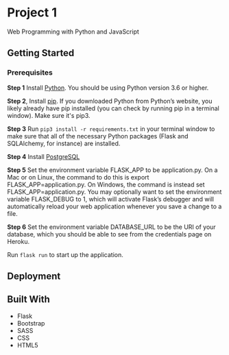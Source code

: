 # Project 1

Web Programming with Python and JavaScript

## Getting Started

### Prerequisites

**Step 1** Install [Python](https://www.python.org/downloads/). You should be using Python version 3.6 or higher.

**Step 2**, Install [pip](https://pip.pypa.io/en/stable/installing/). If you downloaded Python from Python’s website, you likely already have pip installed (you can check by running pip in a terminal window). Make sure it's pip3.

**Step 3** Run `pip3 install -r requirements.txt` in your terminal window to make sure that all of the necessary Python packages (Flask and SQLAlchemy, for instance) are installed.

**Step 4** Install [PostgreSQL](https://www.postgresql.org/download/)

**Step 5** Set the environment variable FLASK_APP to be application.py. On a Mac or on Linux, the command to do this is export FLASK_APP=application.py. On Windows, the command is instead set FLASK_APP=application.py. You may optionally want to set the environment variable FLASK_DEBUG to 1, which will activate Flask’s debugger and will automatically reload your web application whenever you save a change to a file.

**Step 6** Set the environment variable DATABASE_URL to be the URI of your database, which you should be able to see from the credentials page on Heroku.

Run `flask run` to start up the application.

## Deployment

## Built With

- Flask
- Bootstrap
- SASS
- CSS
- HTML5
